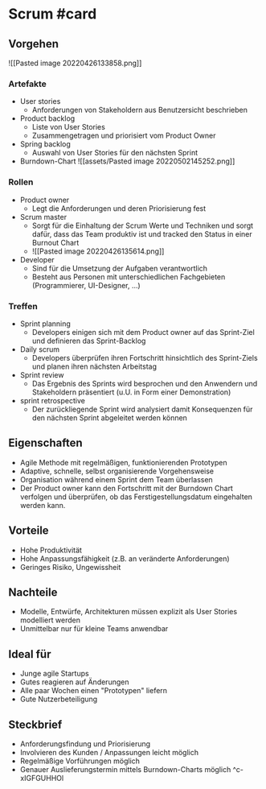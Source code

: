 # Scrum #card
## Vorgehen
![[Pasted image 20220426133858.png]]
### Artefakte
- User stories
	- Anforderungen von Stakeholdern aus Benutzersicht beschrieben
- Product backlog
	- Liste von User Stories
	- Zusammengetragen und priorisiert vom Product Owner
- Spring backlog
	- Auswahl von User Stories für den nächsten Sprint
- Burndown-Chart
  ![[assets/Pasted image 20220502145252.png]]
### Rollen
- Product owner
	- Legt die Anforderungen und deren Priorisierung fest
- Scrum master
	- Sorgt für die Einhaltung der Scrum Werte und Techniken und sorgt dafür, dass das Team produktiv ist und tracked den Status in einer Burnout Chart
	- ![[Pasted image 20220426135614.png]]
- Developer
	- Sind für die Umsetzung der Aufgaben verantwortlich
	- Besteht aus Personen mit unterschiedlichen Fachgebieten (Programmierer, UI-Designer, ...)
### Treffen
- Sprint planning
	- Developers einigen sich mit dem Product owner auf das Sprint-Ziel und definieren das Sprint-Backlog
- Daily scrum
	- Developers überprüfen ihren Fortschritt hinsichtlich des Sprint-Ziels und planen ihren nächsten Arbeitstag
- Sprint review
	- Das Ergebnis des Sprints wird besprochen und den Anwendern und Stakeholdern präsentiert (u.U. in Form einer Demonstration)
- sprint retrospective
	- Der zurückliegende Sprint wird analysiert damit Konsequenzen für den nächsten Sprint abgeleitet werden können
## Eigenschaften
- Agile Methode mit regelmäßigen, funktionierenden Prototypen
- Adaptive, schnelle, selbst organisierende Vorgehensweise
- Organisation während einem Sprint dem Team überlassen
- Der Product owner kann den Fortschritt mit der Burndown Chart verfolgen und überprüfen, ob das Ferstigestellungsdatum eingehalten werden kann.
## Vorteile
- Hohe Produktivität
- Hohe Anpassungsfähigkeit (z.B. an veränderte Anforderungen)
- Geringes Risiko, Ungewissheit
## Nachteile
- Modelle, Entwürfe, Architekturen müssen explizit als User Stories modelliert werden
- Unmittelbar nur für kleine Teams anwendbar
## Ideal für
- Junge agile Startups
- Gutes reagieren auf Änderungen
- Alle paar Wochen einen "Prototypen" liefern
- Gute Nutzerbeteiligung

## Steckbrief
- Anforderungsfindung und Priorisierung
- Involvieren des Kunden / Anpassungen leicht möglich
- Regelmäßige Vorführungen möglich
- Genauer Auslieferungstermin mittels Burndown-Charts möglich
^c-xIGFGUHHOl
